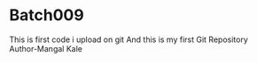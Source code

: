# Batch009
This is first code i upload on git
And this is my first Git Repository
<br>
Author-Mangal Kale
